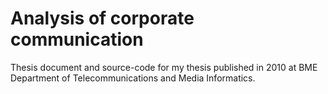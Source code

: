 # Analysis of corporate communication
Thesis document and source-code for my thesis published in 2010 at BME Department of Telecommunications and Media Informatics.
